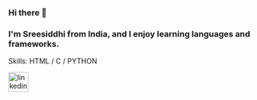 ### Hi there 👋
### I'm Sreesiddhi from India, and I enjoy learning languages and frameworks. 


Skills:  HTML / C / PYTHON


[<img src='https://cdn.jsdelivr.net/npm/simple-icons@3.0.1/icons/linkedin.svg' alt='linkedin' height='40'>](https://www.linkedin.com/in/www.linkedin.com/in/sreesiddhi-s/)  
